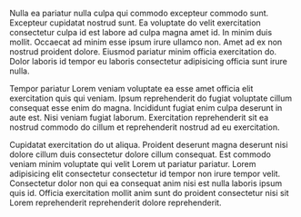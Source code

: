 Nulla ea pariatur nulla culpa qui commodo excepteur commodo sunt. Excepteur cupidatat nostrud sunt. Ea voluptate do velit exercitation consectetur culpa id est labore ad culpa magna amet id. In minim duis mollit. Occaecat ad minim esse ipsum irure ullamco non. Amet ad ex non nostrud proident dolore. Eiusmod pariatur minim officia exercitation do. Dolor laboris id tempor eu laboris consectetur adipisicing officia sunt irure nulla.

Tempor pariatur Lorem veniam voluptate ea esse amet officia elit exercitation quis qui veniam. Ipsum reprehenderit do fugiat voluptate cillum consequat esse enim do magna. Incididunt fugiat enim culpa deserunt in aute est. Nisi veniam fugiat laborum. Exercitation reprehenderit sit ea nostrud commodo do cillum et reprehenderit nostrud ad eu exercitation.

Cupidatat exercitation do ut aliqua. Proident deserunt magna deserunt nisi dolore cillum duis consectetur dolore cillum consequat. Est commodo veniam minim voluptate qui velit Lorem ut pariatur pariatur. Lorem adipisicing elit consectetur consectetur id tempor non irure tempor velit. Consectetur dolor non qui ea consequat anim nisi est nulla laboris ipsum quis id. Officia exercitation mollit anim sunt do proident consectetur nisi sit Lorem reprehenderit reprehenderit dolore reprehenderit.